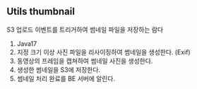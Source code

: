## Utils thumbnail

S3 업로드 이벤트를 트리거하여 썸네일 파일을 저장하는 람다

1. Java17
2. 지정 크기 이상 사진 파일을 리사이징하여 썸네일을 생성한다. (Exif)
3. 동영상의 프레임을 캡쳐하여 썸네일 사진을 생성한다.
4. 생성한 썸네일을 S3에 저장한다.
5. 썸네일 처리 완료를 BE 서버에 알린다.
